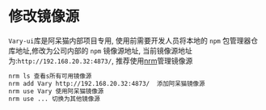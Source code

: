 # 修改镜像源

`Vary-ui`库是阿呆猫内部项目专用, 使用前需要开发人员将本地的 `npm` 包管理器仓库地址,修改为公司内部的 `npm` 镜像源地址, 当前镜像源地址为:`http://192.168.20.32:4873/`, 推荐使用[nrm](https://github.com/Pana/nrm)管理镜像源

```bash
nrm ls 查看s所有可用镜像源
nrm add Vary http://192.168.20.32:4873/  添加阿呆猫镜像源
nrm use Vary 使用阿呆猫镜像源
nrm use ... 切换为其他镜像源
```
